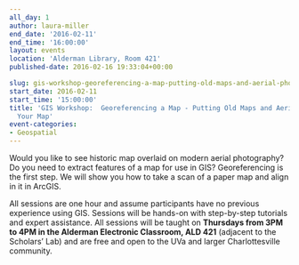 ```yaml
---
all_day: 1
author: laura-miller
end_date: '2016-02-11'
end_time: '16:00:00'
layout: events
location: 'Alderman Library, Room 421'
published-date: 2016-02-16 19:33:04+00:00

slug: gis-workshop-georeferencing-a-map-putting-old-maps-and-aerial-photos-on-your-map
start_date: 2016-02-11
start_time: '15:00:00'
title: 'GIS Workshop:  Georeferencing a Map - Putting Old Maps and Aerial Photos on
  Your Map'
event-categories:
- Geospatial
---
```


Would you like to see historic map overlaid on modern aerial photography? Do you need to extract features of a map for use in GIS? Georeferencing is the first step. We will show you how to take a scan of a paper map and align in it in ArcGIS.

All sessions are one hour and assume participants have no previous experience using GIS. Sessions will be hands-on with step-by-step tutorials and expert assistance. All sessions will be taught on **Thursdays from 3PM to 4PM in the Alderman Electronic Classroom, ALD 421** (adjacent to the Scholars’ Lab) and are free and open to the UVa and larger Charlottesville community.
